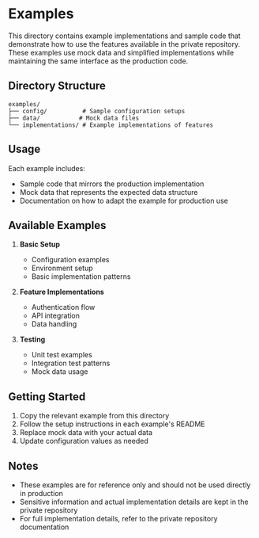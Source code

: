 # Examples

This directory contains example implementations and sample code that demonstrate how to use the features available in the private repository. These examples use mock data and simplified implementations while maintaining the same interface as the production code.

## Directory Structure

```
examples/
├── config/          # Sample configuration setups
├── data/           # Mock data files
└── implementations/ # Example implementations of features
```

## Usage

Each example includes:
- Sample code that mirrors the production implementation
- Mock data that represents the expected data structure
- Documentation on how to adapt the example for production use

## Available Examples

1. **Basic Setup**
   - Configuration examples
   - Environment setup
   - Basic implementation patterns

2. **Feature Implementations**
   - Authentication flow
   - API integration
   - Data handling

3. **Testing**
   - Unit test examples
   - Integration test patterns
   - Mock data usage

## Getting Started

1. Copy the relevant example from this directory
2. Follow the setup instructions in each example's README
3. Replace mock data with your actual data
4. Update configuration values as needed

## Notes

- These examples are for reference only and should not be used directly in production
- Sensitive information and actual implementation details are kept in the private repository
- For full implementation details, refer to the private repository documentation 